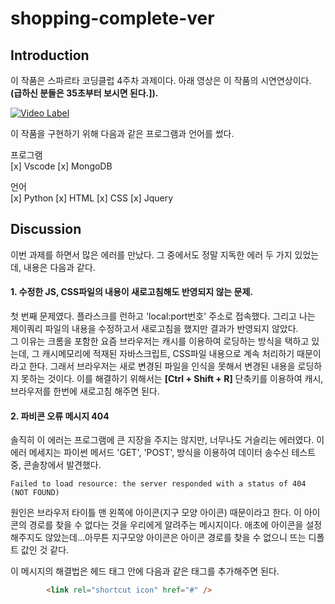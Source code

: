# shopping-complete-ver

## Introduction

이 작품은 스파르타 코딩클럽 4주차 과제이다. 아래 영상은 이 작품의 시연연상이다.  
**(급하신 분들은 35초부터 보시면 된다.]).**

[![Video Label](https://img.youtube.com/vi/l2bVTMOXP4s/0.jpg)](https://youtu.be/l2bVTMOXP4s)

이 작품을 구현하기 위해 다음과 같은 프로그램과 언어를 썼다.

프로그램  
 [x] Vscode [x] MongoDB

언어  
[x] Python [x] HTML [x] CSS [x] Jquery

## Discussion

이번 과제를 하면서 많은 에러를 만났다. 그 중에서도 정말 지독한 에러 두 가지 있었는데, 내용은 다음과 같다.

#### 1. 수정한 JS, CSS파일의 내용이 새로고침해도 반영되지 않는 문제.

첫 번째 문제였다. 플라스크를 런하고 'local:port번호' 주소로 접속했다. 그리고 나는 제이쿼리 파일의 내용을 수정하고서 새로고침을 했지만 결과가 반영되지 않았다.  
 그 이유는 크롬을 포함한 요즘 브라우저는 캐시를 이용하여 로딩하는 방식을 택하고 있는데, 그 캐시메모리에 적재된 자바스크립트, CSS파일 내용으로 계속 처리하기 때문이라고 한다.
그래서 브라우저는 새로 변경된 파일을 인식을 못해서 변경된 내용을 로딩하지 못하는 것이다.
이를 해결하기 위해서는 **[Ctrl + Shift + R]** 단축키를 이용하여 캐시, 브라우저를 한번에 새로고침 해주면 된다.

#### 2. 파비콘 오류 메시지 404

솔직히 이 에러는 프로그램에 큰 지장을 주지는 않지만, 너무나도 거슬리는 에러였다.
이 에러 메세지는 파이썬 메서드 'GET', 'POST', 방식을 이용하여 데이터 송수신 테스트 중, 콘솔창에서 발견했다.

`Failed to load resource: the server responded with a status of 404 (NOT FOUND)`

원인은 브라우저 타이틀 맨 왼쪽에 아이콘(지구 모양 아이콘) 때문이라고 한다. 이 아이콘의 경로를 찾을 수 없다는 것을 우리에게 알려주는 메시지이다.
애초에 아이콘을 설정해주지도 않았는데...아무튼 지구모양 아이콘은 아이콘 경로를 찾을 수 없으니 뜨는 디폴트 값인 것 같다.

이 메시지의 해결법은 헤드 태그 안에 다음과 같은 태그를 추가해주면 된다.

```HTML
        <link rel="shortcut icon" href="#" />
```
